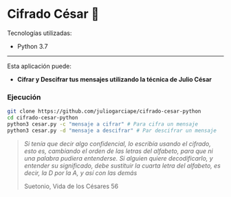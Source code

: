 # Cifrado César :speak_no_evil:

Tecnologías utilizadas:

- Python 3.7

---

Esta aplicación puede:

- **Cifrar y Descifrar tus mensajes utilizando la técnica de Julio César** 

### Ejecución

```sh
git clone https://github.com/juliogarciape/cifrado-cesar-python
cd cifrado-cesar-python
python3 cesar.py -c "mensaje a cifrar" # Para cifra un mensaje 
python3 cesar.py -d "mensaje a descifrar" # Par descifrar un mensaje
```

> *Si tenía que decir algo confidencial, lo escribía usando el cifrado, esto es, cambiando el orden de las letras del alfabeto, para que ni una palabra pudiera entenderse. Si alguien quiere decodificarlo, y entender su significado, debe sustituir la cuarta letra del alfabeto, es decir, la D por la A, y así con las demás*
>
> Suetonio, Vida de los Césares 56

